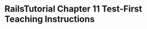 RailsTutorial Chapter 11 Test-First Teaching Instructions
=========================================================
